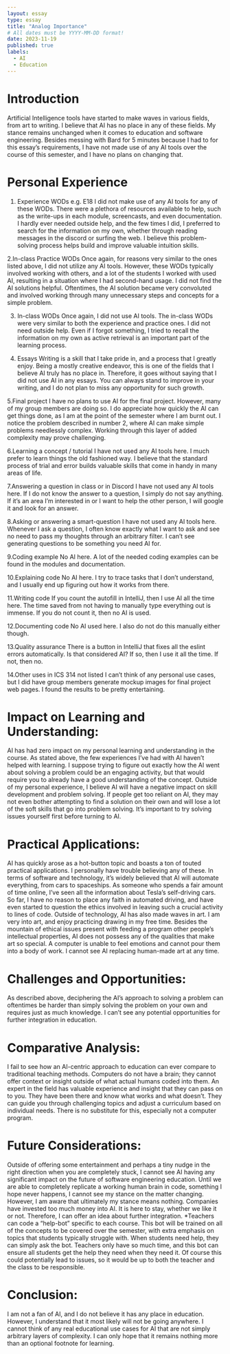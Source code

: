```yaml
---
layout: essay
type: essay
title: "Analog Importance"
# All dates must be YYYY-MM-DD format!
date: 2023-11-19
published: true
labels:
  - AI
  - Education
---
```

# Introduction

Artificial Intelligence tools have started to make waves in various fields, from art to writing. I believe that AI has no place in any of these fields. My stance remains unchanged when it comes to education and software engineering. Besides messing with Bard for 5 minutes because I had to for this essay’s requirements, I have not made use of any AI tools over the course of this semester, and I have no plans on changing that. 


# Personal Experience

1. Experience WODs e.g. E18
   I did not make use of any AI tools for any of these WODs. There were a plethora of resources available to help, such as the write-ups in each module, screencasts, and even documentation. I hardly ever needed outside help, and the few times I did, I preferred to search for the information on my own, whether through reading messages in the discord or surfing the web. I believe this problem-solving process helps build and improve valuable intuition skills.

2.In-class Practice WODs
   Once again, for reasons very similar to the ones listed above, I did not utilize any AI tools. However, these WODs typically involved working with others, and a lot of the students I worked with used AI, resulting in a situation where I had second-hand usage. I did not find the AI solutions helpful. Oftentimes, the AI solution became very convoluted and involved working through many unnecessary steps and concepts for a simple problem. 

3. In-class WODs
   Once again, I did not use AI tools. The in-class WODs were very similar to both the experience and practice ones. I did not need outside help. Even if I forgot something, I tried to recall the information on my own as active retrieval is an important part of the learning process. 

4. Essays
   Writing is a skill that I take pride in, and a process that I greatly enjoy. Being a mostly creative endeavor, this is one of the fields that I believe AI truly has no place in. Therefore, it goes without saying that I did not use AI in any essays. You can always stand to improve in your writing, and I do not plan to miss any opportunity for such growth.   

5.Final project
   I have no plans to use AI for the final project. However, many of my group members are doing so. I do appreciate how quickly the AI can get things done, as I am at the point of the semester where I am burnt out. I notice the problem described in number 2, where AI can make simple problems needlessly complex. Working through this layer of added complexity may prove challenging.  

6.Learning a concept / tutorial
   I have not used any AI tools here. I much prefer to learn things the old fashioned way. I believe that the standard process of trial and error builds valuable skills that come in handy in many areas of life. 

7.Answering a question in class or in Discord
   I have not used any AI tools here. If I do not know the answer to a question, I simply do not say anything. If it’s an area I’m interested in or I want to help the other person, I will google it and look for an answer. 

8.Asking or answering a smart-question
   I have not used any AI tools here. Whenever I ask a question, I often know exactly what I want to ask and see no need to pass my thoughts through an arbitrary filter. I can’t see generating questions to be something you need AI for. 

9.Coding example
   No AI here. A lot of the needed coding examples can be found in the modules and documentation. 

10.Explaining code
   No AI here. I try to trace tasks that I don’t understand, and I usually end up figuring out how it works from there. 

11.Writing code
   If you count the autofill in IntelliJ, then I use AI all the time here. The time saved from not having to manually type everything out is immense. If you do not count it, then no AI is used. 

12.Documenting code
   No AI used here. I also do not do this manually either though. 

13.Quality assurance
   There is a button in IntelliJ that fixes all the eslint errors automatically. Is that considered AI? If so, then I use it all the time. If not, then no. 

14.Other uses in ICS 314 not listed
   I can’t think of any personal use cases, but I did have group members generate mockup images for final project web pages. I found the results to be pretty entertaining. 



# Impact on Learning and Understanding: 

AI has had zero impact on my personal learning and understanding in the course. As stated above, the few experiences I’ve had with AI haven’t helped with learning. I suppose trying to figure out exactly how the AI went about solving a problem could be an engaging activity, but that would require you to already have a good understanding of the concept. Outside of my personal experience, I believe AI will have a negative impact on skill development and problem solving. If people get too reliant on AI, they may not even bother attempting to find a solution on their own and will lose a lot of the soft skills that go into problem solving. It’s important to try solving issues yourself first before turning to AI. 

# Practical Applications:
AI has quickly arose as a hot-button topic and boasts a ton of touted practical applications. I personally have trouble believing any of these. In terms of software and technology, it’s widely believed that AI will automate everything, from cars to spaceships. As someone who spends a fair amount of time online, I’ve seen all the information about Tesla’s self-driving cars. So far, I have no reason to place any faith in automated driving, and have even started to question the ethics involved in leaving such a crucial activity to lines of code. Outside of technology, AI has also made waves in art. I am very into art, and enjoy practicing drawing in my free time. Besides the mountain of ethical issues present with feeding a program other people’s intellectual properties, AI does not possess any of the qualities that make art so special. A computer is unable to feel emotions and cannot pour them into a body of work. I cannot see AI replacing human-made art at any time. 

# Challenges and Opportunities:
As described above, deciphering the AI’s approach to solving a problem can oftentimes be harder than simply solving the problem on your own and requires just as much knowledge. I can’t see any potential opportunities for further integration in education. 

# Comparative Analysis:
I fail to see how an AI-centric approach to education can ever compare to traditional teaching methods. Computers do not have a brain; they cannot offer context or insight outside of what actual humans coded into them. An expert in the field has valuable experience and insight that they can pass on to you. They have been there and know what works and what doesn’t. They can guide you through challenging topics and adjust a curriculum based on individual needs. There is no substitute for this, especially not a computer program. 

# Future Considerations: 
Outside of offering some entertainment and perhaps a tiny nudge in the right direction when you are completely stuck, I cannot see AI having any significant impact on the future of software engineering education. Until we are able to completely replicate a working human brain in code, something I hope never happens, I cannot see my stance on the matter changing. However, I am aware that ultimately my stance means nothing. Companies have invested too much money into AI. It is here to stay, whether we like it or not. Therefore, I can offer an idea about further integration. 
  *Teachers can code a “help-bot” specific to each course. This bot will be trained on all of the concepts to be covered over the semester, with extra emphasis on topics that students typically struggle with. When students need help, they can simply ask the bot. Teachers only have so much time, and this bot can ensure all students get the help they need when they need it. Of course this could potentially lead to issues, so it would be up to both the teacher and the class to be responsible. 

# Conclusion: 
I am not a fan of AI, and I do not believe it has any place in education. However, I understand that it most likely will not be going anywhere. I cannot think of any real educational use cases for AI that are not simply arbitrary layers of complexity. I can only hope that it remains nothing more than an optional footnote for learning. 
